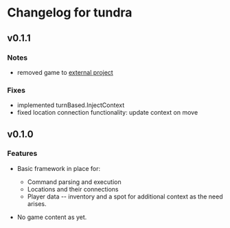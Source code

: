 # Changelog for tundra

## v0.1.1

### Notes

* removed game to [external project](github.com/xaiver2910/tundragame)

### Fixes

* implemented turnBased.InjectContext
* fixed location connection functionality: update context on move

## v0.1.0

### Features

* Basic framework in place for:
  * Command parsing and execution
  * Locations and their connections
  * Player data -- inventory and a spot for additional context
    as the need arises.

* No game content as yet.
